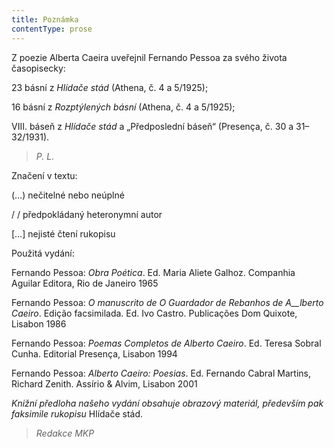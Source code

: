 ```yaml
---
title: Poznámka
contentType: prose
---
```


<section>

Z poezie Alberta Caeira uveřejnil Fernando Pessoa za svého života časopisecky:

23 básní z _Hlídače stád_ (Athena, č. 4 a 5/1925);

16 básní z _Rozptýlených básní_ (Athena, č. 4 a 5/1925);

VIII. báseň z _Hlídače stád_ a „Předposlední báseň“ (Presença, č. 30 a 31–32/1931).

> _P. L._

Značení v textu:

(…) nečitelné nebo neúplné

/ / předpokládaný heteronymní autor

\[…\] nejisté čtení rukopisu

</section>

<section>

Použitá vydání:

Fernando Pessoa: _Obra Poética_. Ed. Maria Aliete Galhoz. Companhia Aguilar Editora, Rio de Janeiro 1965

Fernando Pessoa: _O manuscrito de O Guardador de Rebanhos de A__lberto Caeiro_. Edição facsimilada. Ed. Ivo Castro. Publicações Dom Quixote, Lisabon 1986

Fernando Pessoa: _Poemas Completos de Alberto Caeiro_. Ed. Teresa Sobral Cunha. Editorial Presença, Lisabon 1994

Fernando Pessoa: _Alberto Caeiro: Poesias_. Ed. Fernando Cabral Martins, Richard Zenith. Assírio & Alvim, Lisabon 2001

_Knižní předloha našeho vydání obsahuje obrazový materiál, především pak faksimile rukopisu_ Hlídače stád.

> _Redakce MKP_

</section>
